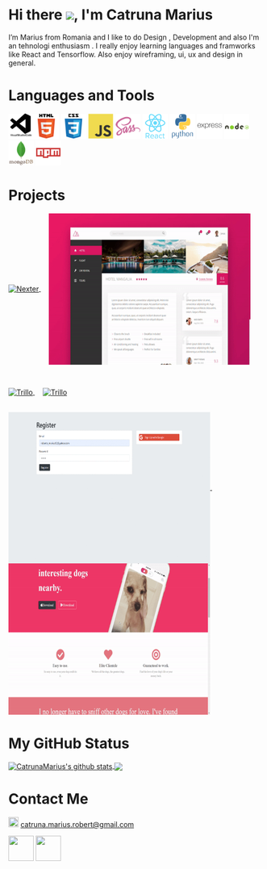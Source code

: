  # Hi there  <img src="https://raw.githubusercontent.com/MartinHeinz/MartinHeinz/master/wave.gif" width="30" />, I'm Catruna Marius 
  I’m Marius from Romania and I like to do Design , Development and also  I'm an tehnologi enthusiasm  . I really enjoy learning languages and framworks like React and Tensorflow. Also enjoy wireframing, ui, ux and design in general. 


# Languages and Tools  



<img height="50"  src="https://github.com/devicons/devicon/blob/master/icons/vscode/vscode-plain-wordmark.svg" /><img height="50" width="50" src="https://github.com/devicons/devicon/blob/master/icons/html5/html5-original-wordmark.svg" />
<img height="50" width="50" src="https://github.com/devicons/devicon/blob/master/icons/css3/css3-original-wordmark.svg" />
<img height="50" width="50" src="https://github.com/devicons/devicon/blob/master/icons/javascript/javascript-original.svg" />
<img height="50"  src="https://github.com/devicons/devicon/blob/master/icons/sass/sass-original.svg" />
<img height="50" width="50" src="https://github.com/devicons/devicon/blob/master/icons/react/react-original-wordmark.svg" />
<img height="50" width="50" src="https://github.com/devicons/devicon/blob/master/icons/python/python-original-wordmark.svg" />
<img height="50" width="50" src="https://github.com/devicons/devicon/blob/master/icons/express/express-original-wordmark.svg" />
<img height="50" width="50" src="https://github.com/devicons/devicon/blob/master/icons/nodejs/nodejs-original-wordmark.svg" />
<img height="50" width="50" src="https://github.com/devicons/devicon/blob/master/icons/mongodb/mongodb-original-wordmark.svg" />
<img height="50" width="50" src="https://github.com/devicons/devicon/blob/master/icons/npm/npm-original-wordmark.svg" />


# Projects

<a href="https://github.com/CatrunaMarius/Nexter" ><img align="center" alt="Nexter" height="300" width="400" src="https://github.com/CatrunaMarius/CatrunaMarius/blob/main/nexter.gif" />
</a>  &nbsp;  &nbsp;   <a href="https://github.com/CatrunaMarius/Trillo" >
<img align="center" alt="Trillo" height="300" width="400" src="https://github.com/CatrunaMarius/CatrunaMarius/blob/main/trillo.gif" />
</a>

<br>

<a href="https://github.com/CatrunaMarius/Natours"><img align="center" alt="Trillo" height="300" width="400" src="https://github.com/CatrunaMarius/CatrunaMarius/blob/main/natours.gif" />
</a> &nbsp; &nbsp; <a href="https://github.com/CatrunaMarius/e-shopping">
<img align="center" alt="Trillo" height="300" width="400" src="https://github.com/CatrunaMarius/CatrunaMarius/blob/main/e-Shopping.gif" />
</a>

<br>

<a href="https://github.com/CatrunaMarius/Secrets">
<img align="center" alt="Trillo" height="300" width="400" src="https://github.com/CatrunaMarius/CatrunaMarius/blob/main/Secrets.gif" />
</a> &nbsp; &nbsp; <a href="https://github.com/CatrunaMarius/TinDog">
<img align="center" alt="Trillo" height="300" width="400" src="https://github.com/CatrunaMarius/CatrunaMarius/blob/main/TinDog.gif" />
<a>

 
 

# My GitHub Status 
<a href="https://github.com/CatrunaMarius/github-readme-stats">
  <img align="center" src="https://github-readme-stats.anuraghazra1.vercel.app/api?username=CatrunaMarius&show_icons=true&include_all_commits=true&theme=material-palenight" alt="CatrunaMarius's github stats" />
  
</a>


<a href="https://github.com/CatrunaMarius/github-readme-stats">
  <!-- Change the `github-readme-stats.anuraghazra1.vercel.app` to `github-readme-stats.vercel.app`  -->
  <img align="center" height="196" src="https://github-readme-stats.anuraghazra1.vercel.app/api/top-langs/?username=CatrunaMarius&layout=compact&theme=material-palenight" />
</a>


# Contact Me
 <img height="20" width="20" src="https://cdn.worldvectorlogo.com/logos/official-gmail-icon-2020-.svg" /> catruna.marius.robert@gmail.com
 
[<img height="50" width="50" src="https://cdn.worldvectorlogo.com/logos/linkedin-icon-2.svg" />](https://www.linkedin.com/in/catruna-marius-robert-a7088ba7)
[<img height="50" width="50" src="https://cdn4.iconfinder.com/data/icons/logos-brands-5/24/codesandbox-4096.png" />](https://codesandbox.io/u/catruna.marius.robert)

<iconify-icon data-icon="simple-icons:codesandbox"></iconify-icon>
<!---
CatrunaMarius/CatrunaMarius is a ✨ special ✨ repository because its `README.md` (this file) appears on your GitHub profile.
You can click the Preview link to take a look at your changes.
--->
